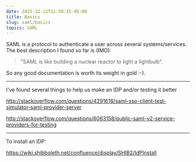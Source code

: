 ```yaml
---
date: 2015-12-11T11:50:15-05:00
title: Basics
slug: saml/basics
topics: SAML
---
```


SAML is a protocol to authenticate a user across several systems/services.
The best description I found so far is (IMO):

> "SAML is like building a nuclear reactor to light a lightbulb".

So any good documentation is worth its weight in gold :-).

---

I've found several things to help us make an IDP and/or testing it better

<http://stackoverflow.com/questions/4291618/saml-sso-client-test-simulator-saml-provider-server>

<http://stackoverflow.com/questions/6063158/public-saml-v2-service-providers-for-testing>

---

To install an IDP:

<https://wiki.shibboleth.net/confluence/display/SHIB2/IdPInstall>